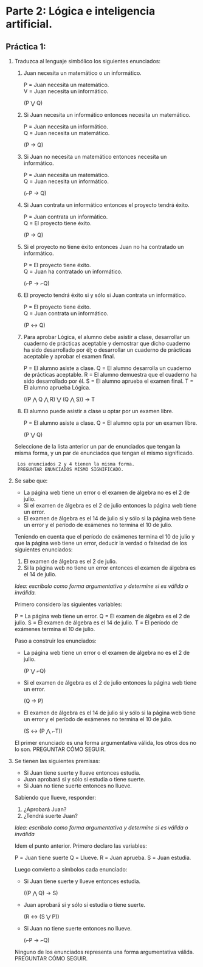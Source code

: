 # Parte 2: Lógica e inteligencia artificial.

## Práctica 1:

1. Traduzca al lenguaje simbólico los siguientes enunciados:

    1. Juan necesita un matemático o un informático.

        P = Juan necesita un matemático.  
        V = Juan necesita un informático.

        (P ⋁ Q)

    2. Si Juan necesita un informático entonces necesita un matemático.

        P = Juan necesita un informático.  
        Q = Juan necesita un matemático.

        (P → Q)

    3. Si Juan no necesita un matemático entonces necesita un informático.

        P = Juan necesita un matemático.  
        Q = Juan necesita un informático.

        (⌐P → Q)

    4. Si Juan contrata un informático entonces el proyecto tendrá éxito.

        P = Juan contrata un informático.  
        Q = El proyecto tiene éxito.

        (P → Q)

    5. Si el proyecto no tiene éxito entonces Juan no ha contratado un informático.

        P = El proyecto tiene éxito.  
        Q = Juan ha contratado un informático.

        (⌐P → ⌐Q)

    6. El proyecto tendrá éxito si y sólo si Juan contrata un informático.

        P = El proyecto tiene éxito.  
        Q = Juan contrata un informático.

        (P ↔ Q)

    7. Para aprobar Lógica, el alumno debe asistir a clase, desarrollar un cuaderno de prácticas aceptable y demostrar que dicho cuaderno ha sido desarrollado por él; o desarrollar un cuaderno de prácticas aceptable y aprobar el examen final.

        P = El alumno asiste a clase.
        Q = El alumno desarrolla un cuaderno de prácticas aceptable.
        R = El alumno demuestra que el cuaderno ha sido desarrollado por él.
        S = El alumno aprueba el examen final.
        T = El alumno aprueba Lógica.

        ((P ⋀ Q ⋀ R) ⋁ (Q ⋀ S)) → T

    8. El alumno puede asistir a clase u optar por un examen libre.

        P = El alumno asiste a clase.
        Q = El alumno opta por un examen libre.

        (P ⋁ Q)
    
    Seleccione de la lista anterior un par de enunciados que tengan la misma forma, y un par de enunciados que tengan el mismo significado.

        Los enunciados 2 y 4 tienen la misma forma.
        PREGUNTAR ENUNCIADOS MISMO SIGNIFICADO.

2. Se sabe que:

    * La página web tiene un error o el examen de álgebra no es el 2 de julio.
    * Si el examen de álgebra es el 2 de julio entonces la página web tiene un error.
    * El examen de álgebra es el 14 de julio si y sólo si la página web tiene un error y el período de exámenes no termina el 10 de julio.
    
    Teniendo en cuenta que el período de exámenes termina el 10 de julio y que la página web tiene un error, deducir la verdad o falsedad de los siguientes enunciados:
    
    1. El examen de álgebra es el 2 de julio.
    2. Si la página web no tiene un error entonces el examen de álgebra es el 14 de julio.
    
    _Idea: escríbalo como forma argumentativa y determine si es válida o inválida._

    Primero considero las siguientes variables:

    P = La página web tiene un error.
    Q = El examen de álgebra es el 2 de julio.
    S = El examen de álgebra es el 14 de julio.
    T = El período de exámenes termina el 10 de julio.

    Paso a construir los enunciados:

    * La página web tiene un error o el examen de álgebra no es el 2 de julio.

        (P ⋁ ⌐Q)

    * Si el examen de álgebra es el 2 de julio entonces la página web tiene un error.

        (Q → P)

    * El examen de álgebra es el 14 de julio si y sólo si la página web tiene un error y el período de exámenes no termina el 10 de julio.

        (S ↔ (P ⋀ ⌐T))

    El primer enunciado es una forma argumentativa válida, los otros dos no lo son. PREGUNTAR CÓMO SEGUIR.

3. Se tienen las siguientes premisas:
    * Si Juan tiene suerte y llueve entonces estudia.
    * Juan aprobará si y sólo si estudia o tiene suerte.
    * Si Juan no tiene suerte entonces no llueve.

    Sabiendo que llueve, responder:
    1. ¿Aprobará Juan?
    2. ¿Tendrá suerte Juan?

    _Idea: escríbalo como forma argumentativa y determine si es válida o inválida_

    Idem el punto anterior. Primero declaro las variables:

    P = Juan tiene suerte
    Q = Llueve.
    R = Juan aprueba.
    S = Juan estudia.

    Luego convierto a símbolos cada enunciado:

    * Si Juan tiene suerte y llueve entonces estudia.

        ((P ⋀ Q) → S)

    * Juan aprobará si y sólo si estudia o tiene suerte.

        (R ↔ (S ⋁ P))

    * Si Juan no tiene suerte entonces no llueve.

        (⌐P → ⌐Q)

    Ninguno de los enunciados representa una forma argumentativa válida. PREGUNTAR CÓMO SEGUIR. 
